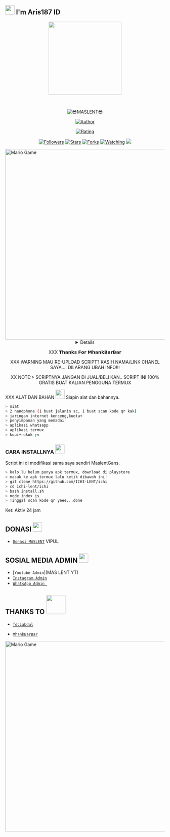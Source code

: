 ## <img src="https://github.com/TheDudeThatCode/TheDudeThatCode/blob/master/Assets/Hi.gif" width="29px"> I'm Aris187 ID
<p align="center">
<img src="https://raw.githubusercontent.com/A187ID/AR15BOT/main/aris/A187.jpg" width="230" height="230"/>
</p>
<br>



<p align="center">
<a href="#"><img title="😎MASLENT😎" src="https://img.shields.io/badge/ICHI-green?colorA=%23ff0000&colorB=%23017e40&style=for-the-badge"></a>
</p>
<p align="center">
<a href="https://github.com/ichi-lent"><img title="Author" src="https://img.shields.io/badge/AUTHOR-Gabut bos-orange.svg?style=for-the-badge&logo=github"></a>
</p>
<p align="center">
<a href="https://www.codefactor.io/repository/github/A187ID/AR15BOT"><img title="Rating" src="https://www.codefactor.io/repository/github/ichi-lent/ichi/badge/main"></a>
</p>
<p align="center">
<a href="https://github.com/ichi-lent/ichi/followers"><img title="Followers" src="https://img.shields.io/github/followers/ICHI?color=blue&style=flat-square"></a>
<a href="https://github.com/ichi-lent/ichi/stargazers/"><img title="Stars" src="https://img.shields.io/github/stars/ichi-lent/ichi?color=red&style=flat-square"></a>
<a href="https://github.com/ichi-lent/ichi/network/members"><img title="Forks" src="https://img.shields.io/github/forks/ichi-lent/ichi?color=red&style=flat-square"></a>
<a href="https://github.com/ichi-lent/ichi/watchers"><img title="Watching" src="https://img.shields.io/github/watchers/ichi-lent/ichi?label=Watchers&color=blue&style=flat-square"></a>
<a href="https://hits.seeyoufarm.com"><img src="https://hits.seeyoufarm.com/api/count/incr/badge.svg?url=https%3A%2F%2Fgithub.com%2FA187ID%2FAR15BOT&count_bg=%2379C83D&title_bg=%23555555&icon=probot.svg&icon_color=%2300FF6D&title=hits&edge_flat=false"/></a>
</p>
<img src="https://github.com/TheDudeThatCode/TheDudeThatCode/blob/master/Assets/Developer.gif" alt="Mario Game" width="600" />
<div align="center">
<details>
 
</details>

XXX 𝗧𝗵𝗮𝗻𝗸𝘀 𝗙𝗼𝗿 𝗠𝗵𝗮𝗻𝗸𝗕𝗮𝗿𝗕𝗮𝗿

XXX WARNING
MAU RE-UPLOAD SCRIPT? KASIH NAMA/LINK CHANEL SAYA.... DILARANG UBAH INFO!!!

XX NOTE:> 
SCRIPTNYA JANGAN DI JUAL/BELI KAN.. SCRIPT INI 100% GRATIS BUAT KALIAN PENGGUNA TERMUX
</div>

XXX ALAT DAN BAHAN <img src="https://github.com/TheDudeThatCode/TheDudeThatCode/blob/master/Assets/Mario_Hello_Big.gif" width="29px">
Siapin alat dan bahannya.
```bash
> niat
> 2 handphone (1 buat jalanin sc, 1 buat scan kode qr kak)
> jaringan internet kenceng,kuota+
> penyimpanan yang memadai
> aplikasi whatsapp
> aplikasi termux
> kopi+rokok ;v
```

### CARA INSTALLNYA  <img src="https://github.com/TheDudeThatCode/TheDudeThatCode/blob/master/Assets/hmm.gif" width="29px">
Script ini di modifikasi sama saya sendiri MaslentGans.
```bash
> kalo lu belum punya apk termux, download di playstore
> masuk ke apk termux lalu ketik dibawah ini!
> git clone https://github.com/ICHI-LENT/ichi
> cd ichi-lent/ichi
> bash install.sh
> node index js
> Tinggal scan kode qr yeee...done
```


Ket: Aktiv 24 jam

## DONASI <img src="https://github.com/TheDudeThatCode/TheDudeThatCode/blob/master/Assets/coin.gif" width="29px">
* [`Donasi MASLENT`](08165466368) VIPUL


## SOSIAL MEDIA ADMIN <img src="https://github.com/TheDudeThatCode/TheDudeThatCode/blob/master/Assets/powerup.gif" width="29px">

* [`Youtube Admin`](MAS LENT YT)
* [`Instagram Admin`](https://instagram.com/_maslent11)
* [`WhatsApp Admin `](https://wa.me/+628165466368)
## THANKS TO <img src="https://github.com/TheDudeThatCode/TheDudeThatCode/blob/master/Assets/Handshake.gif" width="60px">

* [`fdciabdul`](https://github.com/fdciabdul/termux-whatsapp-bot)

* [`MhankBarBar`](https://github.com/MhankBarBar/whatsapp-bot)
<img src="https://github.com/TheDudeThatCode/TheDudeThatCode/blob/master/Assets/Mario_Gameplay.gif" alt="Mario Game" width="600" />

